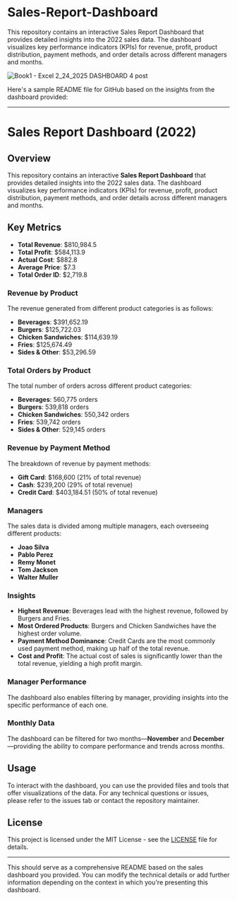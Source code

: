 # Sales-Report-Dashboard
This repository contains an interactive Sales Report Dashboard that provides detailed insights into the 2022 sales data. The dashboard visualizes key performance indicators (KPIs) for revenue, profit, product distribution, payment methods, and order details across different managers and months.

![Book1 - Excel 2_24_2025 DASHBOARD 4 post](https://github.com/user-attachments/assets/2fab2cfd-73d7-42ae-84f9-e04a2421b4c3)


Here's a sample README file for GitHub based on the insights from the dashboard provided:

---

# Sales Report Dashboard (2022)

## Overview

This repository contains an interactive **Sales Report Dashboard** that provides detailed insights into the 2022 sales data. The dashboard visualizes key performance indicators (KPIs) for revenue, profit, product distribution, payment methods, and order details across different managers and months.

## Key Metrics

- **Total Revenue**: $810,984.5
- **Total Profit**: $584,113.9
- **Actual Cost**: $882.8
- **Average Price**: $7.3
- **Total Order ID**: $2,719.8

### Revenue by Product
The revenue generated from different product categories is as follows:

- **Beverages**: $391,652.19
- **Burgers**: $125,722.03
- **Chicken Sandwiches**: $114,639.19
- **Fries**: $125,674.49
- **Sides & Other**: $53,296.59

### Total Orders by Product
The total number of orders across different product categories:

- **Beverages**: 560,775 orders
- **Burgers**: 539,818 orders
- **Chicken Sandwiches**: 550,342 orders
- **Fries**: 539,742 orders
- **Sides & Other**: 529,145 orders

### Revenue by Payment Method
The breakdown of revenue by payment methods:

- **Gift Card**: $168,600 (21% of total revenue)
- **Cash**: $239,200 (29% of total revenue)
- **Credit Card**: $403,184.51 (50% of total revenue)

### Managers
The sales data is divided among multiple managers, each overseeing different products:

- **Joao Silva**
- **Pablo Perez**
- **Remy Monet**
- **Tom Jackson**
- **Walter Muller**

### Insights

- **Highest Revenue**: Beverages lead with the highest revenue, followed by Burgers and Fries.
- **Most Ordered Products**: Burgers and Chicken Sandwiches have the highest order volume.
- **Payment Method Dominance**: Credit Cards are the most commonly used payment method, making up half of the total revenue.
- **Cost and Profit**: The actual cost of sales is significantly lower than the total revenue, yielding a high profit margin.

### Manager Performance
The dashboard also enables filtering by manager, providing insights into the specific performance of each one.

### Monthly Data
The dashboard can be filtered for two months—**November** and **December**—providing the ability to compare performance and trends across months.

## Usage

To interact with the dashboard, you can use the provided files and tools that offer visualizations of the data. For any technical questions or issues, please refer to the issues tab or contact the repository maintainer.

## License

This project is licensed under the MIT License - see the [LICENSE](LICENSE) file for details.

---

This should serve as a comprehensive README based on the sales dashboard you provided. You can modify the technical details or add further information depending on the context in which you're presenting this dashboard.
